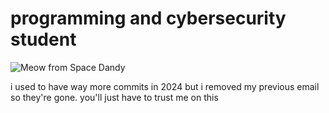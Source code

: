 # programming and cybersecurity student
![Meow from Space Dandy](https://i.pinimg.com/originals/c8/27/31/c82731249861cd2ae8b0b16ed132e174.gif)

i used to have way more commits in 2024 but i removed my previous email so they're gone. you'll just have to trust me on this
<!---
snub-yeah/snub-yeah is a ✨ special ✨ repository because its `README.md` (this file) appears on your GitHub profile.
You can click the Preview link to take a look at your changes.
--->
